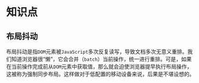 # 知识点

## 布局抖动

布局抖动是指`DOM`元素被`JavaScript`多次反复读写，导致文档多次无意义重排。我们知道浏览器很“懒”，它会合并（`batch`）当前操作，统一进行重排。可是，如果在当前操作完成前从`DOM`元素中获取值，那么就会迫使浏览器提早执行布局操作，这被称为强制同步布局。这样做对于低配置的移动设备来说，后果是不堪设想的。

